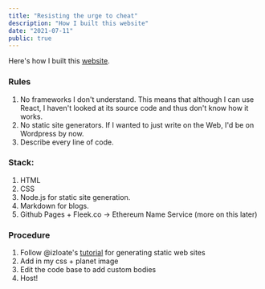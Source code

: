 ```yaml
---
title: "Resisting the urge to cheat"
description: "How I built this website"
date: "2021-07-11"
public: true
---
```


Here's how I built this [website](https://https://github.com/cha0sg0d/cha0sg0d.github.io).

### Rules
1. No frameworks I don't understand. This means that although I can use React, I haven't looked at its source code and thus don't know how it works.
2. No static site generators.
    If I wanted to just write on the Web, I'd be on Wordpress by now.
3. Describe every line of code.

### Stack:
1. HTML
2. CSS
3. Node.js for static site generation.
4. Markdown for blogs.
5. Github Pages + Fleek.co -> Ethereum Name Service (more on this later)

### Procedure
1. Follow @izloate's [tutorial](https://izolate.net/posts/build-your-own-static-site-generator) for generating static web sites
2. Add in my css + planet image
3. Edit the code base to add custom bodies
4. Host!

